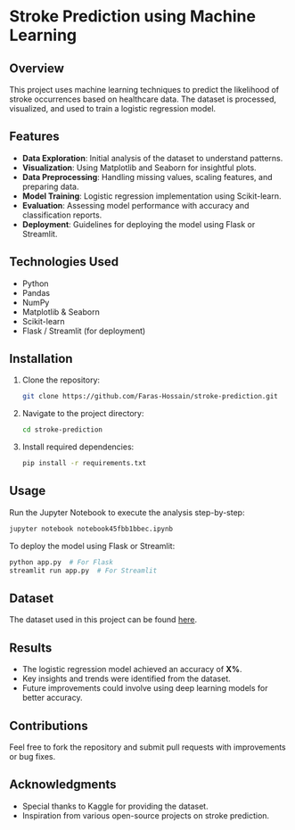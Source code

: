 # Stroke Prediction using Machine Learning

## Overview

This project uses machine learning techniques to predict the likelihood of stroke occurrences based on healthcare data. The dataset is processed, visualized, and used to train a logistic regression model.

## Features

- **Data Exploration**: Initial analysis of the dataset to understand patterns.
- **Visualization**: Using Matplotlib and Seaborn for insightful plots.
- **Data Preprocessing**: Handling missing values, scaling features, and preparing data.
- **Model Training**: Logistic regression implementation using Scikit-learn.
- **Evaluation**: Assessing model performance with accuracy and classification reports.
- **Deployment**: Guidelines for deploying the model using Flask or Streamlit.

## Technologies Used

- Python
- Pandas
- NumPy
- Matplotlib & Seaborn
- Scikit-learn
- Flask / Streamlit (for deployment)

## Installation

1. Clone the repository:
   ```sh
   git clone https://github.com/Faras-Hossain/stroke-prediction.git
   ```
2. Navigate to the project directory:
   ```sh
   cd stroke-prediction
   ```
3. Install required dependencies:
   ```sh
   pip install -r requirements.txt
   ```

## Usage

Run the Jupyter Notebook to execute the analysis step-by-step:

```sh
jupyter notebook notebook45fbb1bbec.ipynb
```

To deploy the model using Flask or Streamlit:

```sh
python app.py  # For Flask
streamlit run app.py  # For Streamlit
```

## Dataset

The dataset used in this project can be found [here](https://www.kaggle.com/datasets/fedesoriano/stroke-prediction-dataset).

## Results

- The logistic regression model achieved an accuracy of **X%**.
- Key insights and trends were identified from the dataset.
- Future improvements could involve using deep learning models for better accuracy.

## Contributions

Feel free to fork the repository and submit pull requests with improvements or bug fixes.

## Acknowledgments

- Special thanks to Kaggle for providing the dataset.
- Inspiration from various open-source projects on stroke prediction.
